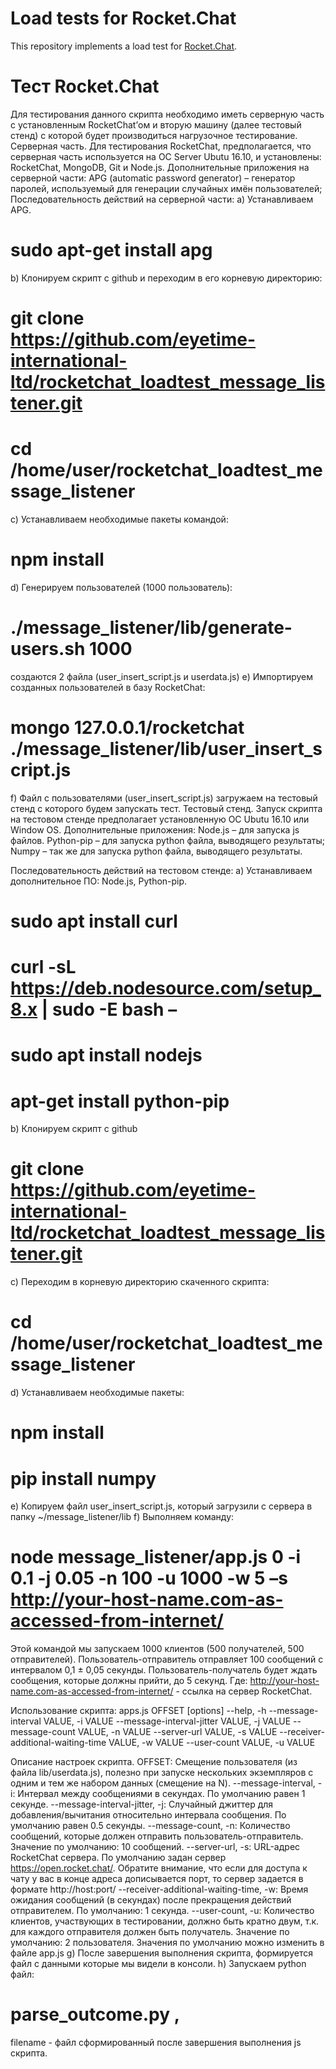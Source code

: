 # Load tests for Rocket.Chat

This repository implements a load test for [Rocket.Chat](https://github.com/RocketChat).

# Тест Rocket.Chat
Для тестирования данного скрипта необходимо иметь серверную часть с установленным RocketChat’ом и вторую машину (далее тестовый стенд) с которой будет производиться нагрузочное тестирование.
Серверная часть.
Для тестирования RocketChat, предполагается, что серверная часть используется на ОС Server Ubutu 16.10, и установлены: RocketChat, MongoDB, Git и Node.js.
Дополнительные приложения на серверной части: APG (automatic password generator) – генератор паролей, используемый для генерации случайных имён пользователей;
Последовательность действий на серверной части:
a)    Устанавливаем APG.
# sudo apt-get install apg
b)    Клонируем скрипт с github и переходим в его корневую директорию:
# git clone https://github.com/eyetime-international-ltd/rocketchat_loadtest_message_listener.git
# cd /home/user/rocketchat_loadtest_message_listener
c)    Устанавливаем необходимые пакеты командой:
# npm install
d)    Генерируем пользователей (1000 пользователь):
# ./message_listener/lib/generate-users.sh 1000
создаются 2 файла (user_insert_script.js и userdata.js)
e)    Импортируем созданных пользователей в базу RocketChat:
# mongo 127.0.0.1/rocketchat ./message_listener/lib/user_insert_script.js
f)    Файл с пользователями (user_insert_script.js) загружаем на тестовый стенд с которого будем запускать тест.
Тестовый стенд.
Запуск скрипта на тестовом стенде предполагает установленную ОС Ubutu 16.10 или Window OS.
Дополнительные приложения:
Node.js – для запуска js файлов.
Python-pip – для запуска python файла, выводящего результаты;
Numpy – так же для запуска python файла, выводящего результаты.

Последовательность действий на тестовом стенде:
a)    Устанавливаем дополнительное ПО: Node.js, Python-pip.
# sudo apt install curl
# curl -sL https://deb.nodesource.com/setup_8.x | sudo -E bash –
# sudo apt install nodejs
# apt-get install python-pip
b)    Клонируем скрипт с github
# git clone https://github.com/eyetime-international-ltd/rocketchat_loadtest_message_listener.git
c)    Переходим в корневую директорию скаченного скрипта:
# cd /home/user/rocketchat_loadtest_message_listener
d)    Устанавливаем необходимые пакеты:
# npm install
# pip install numpy
e)    Копируем файл user_insert_script.js, который загрузили с сервера в папку ~/message_listener/lib
f)    Выполняем команду:
# node message_listener/app.js 0 -i 0.1 -j 0.05 -n 100 -u 1000 -w 5 –s http://your-host-name.com-as-accessed-from-internet/
Этой командой мы запускаем 1000 клиентов (500 получателей, 500 отправителей). Пользователь-отправитель отправляет 100 сообщений с интервалом 0,1 ± 0,05 секунды. Пользователь-получатель будет ждать сообщения, которые должны прийти, до 5 секунд.
Где: http://your-host-name.com-as-accessed-from-internet/ - ссылка на сервер RocketChat.

Использование скрипта: apps.js
OFFSET [options]
--help, -h
--message-interval VALUE, -i VALUE
--message-interval-jitter VALUE, -j VALUE
--message-count VALUE, -n VALUE
--server-url VALUE, -s VALUE
--receiver-additional-waiting-time VALUE, -w VALUE
--user-count VALUE, -u VALUE

Описание настроек скрипта.
OFFSET:
Смещение пользователя (из файла lib/userdata.js), полезно при запуске нескольких экземпляров с одним и тем же набором данных (смещение на N).
--message-interval, -i:
Интервал между сообщениями в секундах. По умолчанию равен 1 секунде.
--message-interval-jitter, -j:
Случайный джиттер для добавления/вычитания относительно интервала сообщения. По умолчанию равен 0.5 секунды.
--message-count, -n:
Количество сообщений, которые должен отправить пользователь-отправитель. Значение по умолчанию: 10 сообщений.
--server-url, -s:
URL-адрес RocketChat сервера. По умолчанию задан сервер https://open.rocket.chat/. Обратите внимание, что если для доступа к чату у вас в конце адреса дописывается порт, то сервер задается в формате http://host:port/
--receiver-additional-waiting-time, -w:
Время ожидания сообщений (в секундах) после прекращения действий отправителем. По умолчанию: 1 секунда.
--user-count, -u:
Количество клиентов, участвующих в тестировании, должно быть кратно двум, т.к. для каждого отправителя должен быть получатель. Значение по умолчанию: 2 пользователя. Значения по умолчанию можно изменить в файле app.js
g)    После завершения выполнения скрипта, формируется файл с данными которые мы видели в консоли.
h)    Запускаем python файл:
# parse_outcome.py <filename>,
filename  - файл сформированный после завершения выполнения js скрипта.

